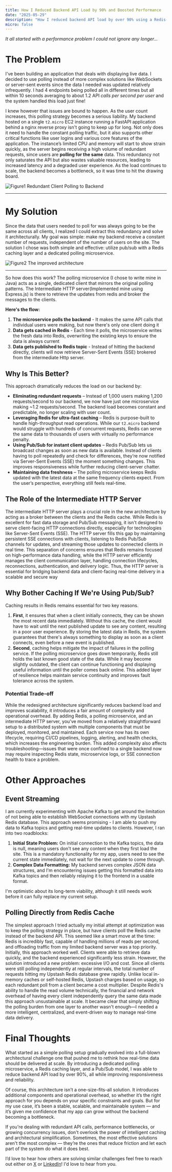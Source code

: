 ```yaml
---
title: How I Reduced Backend API Load by 90% and Boosted Performance
date: "2025-05-29"
description: "How I reduced backend API load by over 90% using a Redis-backed caching strategy and a custom polling microservice—without sacrificing real-time data delivery."
micro: false
---
```


*It all started with a performance problem I could not ignore any longer...*

# The Problem
I've been building an application that deals with displaying live data. I decided to use polling instead of more complex solutions like WebSockets or server-sent events since the data
I needed was updated relatively infrequently. I had 4 endpoints being polled all in different times but all
within 10 seconds averaging to about 1.2 API *calls per second per user* and the system handled this load just fine!

I knew however that issues are bound to happen. As the user count increases, this polling strategy becomes a serious liability.
My backend hosted on a single `t2.micro` EC2 instance running a FastAPI application behind a nginx reverse proxy isn't going to keep up for long.
Not only does it need to handle the constant polling traffic, but it also supports other critical functions like user logins and various core features of the application.
The instance’s limited CPU and memory will start to show strain quickly, as the server begins receiving a high volume of redundant requests, since users are **polling for the same** data.
This redundancy not only saturates the API but also wastes valuable resources, leading to increased latency and a degraded user experience. As the load continues to scale, the backend becomes a bottleneck, so it was time to hit the drawing board.

![Figure1](/blog-images/poll/poll_bad.png)
Redundant Client Polling to Backend

---

# My Solution
Since the data that users needed to poll for was always going to be the same across all clients, I realized I could extract this redundancy and solve it architecturally. My goal was simple: make my backend receive a constant number of requests, independent of the number of users on the site.
The solution I chose was both simple and effective: utilize pub/sub with a Redis caching layer and a dedicated polling microservice.

![Figure2](/blog-images/poll/poll_good.png)
The improved architecture

---

So how does this work?
The polling microservice (I chose to write mine in Java) acts as a single, dedicated client that mirrors the original polling patterns.
The Intermediate HTTP server(Implemented mine using Express.js) is there to retrieve the updates from redis and broker the messages to the clients.    

**Here's the flow:**
1. **The microservice polls the backend** - It makes the same API calls that individual users were making, but now there's only one client doing it
2. **Data gets cached in Redis** - Each time it polls, the microservice writes the fresh data into Redis, overwriting the existing keys to ensure the data is always current
3. **Data gets published to Redis topic** - Instead of hitting the backend directly, clients will now retrieve Server-Sent Events (SSE) brokered from the intermediate Http server.

## Why Is This Better?
This approach dramatically reduces the load on our backend by:

- **Eliminating redundant requests** – Instead of 1,000 users making 1,200 requests/second to our backend, we now have just one microservice making ~1.2 requests/second. The backend load becomes constant and predictable, no longer scaling with user count.
- **Leveraging Redis for ultra-fast caching** – Redis is purpose-built to handle high-throughput read operations. While our `t2.micro` backend would struggle with hundreds of concurrent requests, Redis can serve the same data to thousands of users with virtually no performance penalty.
- **Using Pub/Sub for instant client updates** – Redis Pub/Sub lets us broadcast changes as soon as new data is available. Instead of clients having to poll repeatedly and check for differences, they’re now notified via Server-Sent Events (SSE) the moment something changes. This improves responsiveness while further reducing client-server chatter.
- **Maintaining data freshness** – The polling microservice keeps Redis updated with the latest data at the same frequency clients expect. From the user’s perspective, everything still feels real-time.

## The Role of the Intermediate HTTP Server
The intermediate HTTP server plays a crucial role in the new architecture by acting as a broker between the clients and the Redis cache. 
While Redis is excellent for fast data storage and Pub/Sub messaging, it isn't designed to serve client-facing HTTP connections directly, especially for technologies like Server-Sent Events (SSE). 
The HTTP server fills this gap by maintaining persistent SSE connections with clients, listening to Redis Pub/Sub channels for updates, and streaming those updates to connected clients in real time. 
This separation of concerns ensures that Redis remains focused on high-performance data handling, while the HTTP server efficiently manages the client communication layer, handling connection lifecycles, reconnections, authentication, and delivery logic. 
Thus, the HTTP server is essential for bridging backend data and client-facing real-time delivery in a scalable and secure way

## Why Bother Caching If We're Using Pub/Sub?

Caching results in Redis remains essential for two key reasons. 
1. **First**, it ensures that when a client initially connects, they can be shown the most recent data immediately. Without this cache, the client would have to wait until the next published update to see any content, resulting in a poor user experience. By storing the latest data in Redis, the system guarantees that there's always something to display as soon as a client connects, even before a new event is published.
2. **Second**, caching helps mitigate the impact of failures in the polling service. If the polling microservice goes down temporarily, Redis still holds the last known good state of the data. While it may become slightly outdated, the client can continue functioning and displaying useful information until the poller comes back online. This added layer of resilience helps maintain service continuity and improves fault tolerance across the system.

### Potential Trade-off
While the redesigned architecture significantly reduces backend load and improves scalability, it introduces a fair amount of complexity and operational overhead. By adding Redis, a polling microservice, and an intermediate HTTP server, you’ve moved from a relatively straightforward setup to a distributed system with multiple components that must be deployed, monitored, and maintained. Each service now has its own lifecycle, requiring CI/CD pipelines, logging, alerting, and health checks, which increases the engineering burden. 
This added complexity also affects troubleshooting—issues that were once confined to a single backend now may require inspecting Redis state, microservice logs, or SSE connection health to trace a problem.



# Other Approaches  

## Event Streaming
I am currently experimenting with Apache Kafka to get around the limitation of not being able to establish WebSocket connections with my Upstash Redis database. This approach seems promising - I am able to push my data to Kafka topics and getting real-time updates to clients.
However, I ran into two roadblocks:
1. **Initial State Problem:** On initial connection to the Kafka topics, the data is null, meaning users don't see any content when they first load the site. This is a mandatory functionality for my app, users need to see the current state immediately, not wait for the next update to come through.
2. **Complex Data Formatting:** My backend serves complex JSON data structures, and I'm encountering issues getting this formatted data into Kafka topics and then reliably relaying it to the frontend in a usable format.

I'm optimistic about its long-term viability, although it still needs work before it can fully replace my current setup.

## Polling Directly from Redis Cache

The simplest approach I tried actually my initial attempt at optimization was to keep the polling strategy in place, but have clients poll the Redis cache instead of the backend API. This seemed like a smart move at the time: Redis is incredibly fast, capable of handling millions of reads per second, and offloading traffic from my limited backend server was a top priority.
Initially, this approach worked well. Clients were able to retrieve data quickly, and the backend experienced significantly less strain. However, the solution introduced a new problem: excessive I/O and cost. Since all clients were still polling independently at regular intervals, the total number of requests hitting my Upstash Redis database grew rapidly. Unlike local in-memory caches or self-hosted Redis, Upstash charges based on usage, so each redundant poll from a client became a cost multiplier.
Despite Redis's ability to handle the read volume technically, the financial and network overhead of having every client independently query the same data made this approach unsustainable at scale. It became clear that simply shifting the polling burden from one layer to another wasn't enough—I needed a more intelligent, centralized, and event-driven way to manage real-time data delivery.


# Final Thoughts
What started as a simple polling setup gradually evolved into a full-blown architectural challenge one that pushed me to rethink how real-time data should be delivered at scale. By introducing a dedicated polling microservice, a Redis caching layer, and a Pub/Sub model, I was able to reduce backend API load by over 90%, all while improving responsiveness and reliability.

Of course, this architecture isn’t a one-size-fits-all solution. It introduces additional components and operational overhead, so whether it’s the right approach for you depends on your specific constraints and goals. But for my use case, it’s been a stable, scalable, and maintainable system — and it’s given me confidence that my app can grow without the backend becoming a bottleneck.

If you're dealing with redundant API calls, performance bottlenecks, or growing concurrency issues, don't overlook the power of intelligent caching and architectural simplification. Sometimes, the most effective solutions aren't the most complex — they’re the ones that reduce friction and let each part of the system do what it does best.

I’d love to hear how others are solving similar challenges  feel free to reach out either on [X](https://x.com/Crimid19) or [LinkedIn](https://www.linkedin.com/in/david-crimi/)! I'd love to hear from you.

